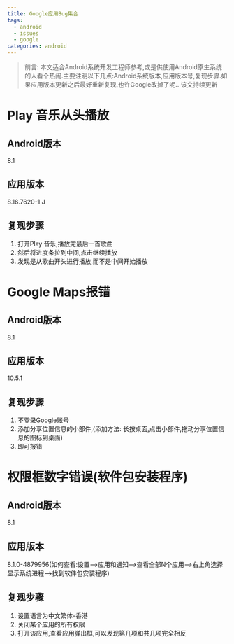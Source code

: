 ```yaml
---
title: Google应用Bug集合
tags:
  - android
  - issues
  - google
categories: android
---
```

> 前言:
> 本文适合Android系统开发工程师参考,或是供使用Android原生系统的人看个热闹.主要注明以下几点:Android系统版本,应用版本号,复现步骤.如果应用版本更新之后最好重新复现,也许Google改掉了呢..
> 该文持续更新

# Play 音乐从头播放
## Android版本
8.1
## 应用版本
8.16.7620-1.J
## 复现步骤
1. 打开Play 音乐,播放完最后一首歌曲
2. 然后将进度条拉到中间,点击继续播放
3. 发现是从歌曲开头进行播放,而不是中间开始播放

# Google Maps报错
## Android版本
8.1
## 应用版本
10.5.1
## 复现步骤
1. 不登录Google账号
2. 添加分享位置信息的小部件,(添加方法: 长按桌面,点击小部件,拖动分享位置信息的图标到桌面)
3. 即可报错

# 权限框数字错误(软件包安装程序)
## Android版本
8.1
## 应用版本
8.1.0-4879956(如何查看:设置-->应用和通知-->查看全部N个应用-->右上角选择显示系统进程-->找到软件包安装程序)
## 复现步骤
1. 设置语言为中文繁体-香港
2. 关闭某个应用的所有权限
3. 打开该应用,查看应用弹出框,可以发现第几项和共几项完全相反

